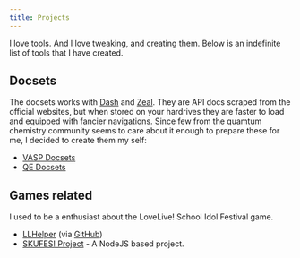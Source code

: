 ```yaml
---
title: Projects
---
```


I love tools. And I love tweaking, and creating them. Below is an indefinite list of tools that I have created.

## Docsets

The docsets works with [Dash](https://kapeli.com/dash) and [Zeal](https://zealdocs.org/). They are API docs scraped from the official websites, but when stored on your hardrives they are faster to load and equipped with fancier navigations. Since few from the quamtum chemistry community seems to care about it enough to prepare these for me, I decided to create them my self:

- [VASP Docsets](https://github.com/chazeon/vasp-docset)
- [QE Docsets](https://github.com/chazeon/qe-docset)

## Games related

I used to be a enthusiast about the LoveLive! School Idol Festival game.

- [LLHelper](https://llhelper.com) (via [GitHub](https://github.com/chazeon/LLHelper))
- [SKUFES! Project](https://github.com/skufes) - A NodeJS based project.
